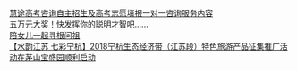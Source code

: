   
[慧途高考咨询自主招生及高考志愿填报一对一咨询服务内容](http://www.dianyue.me/archives/440/yf8j4191asslt1b3/)  
[五万元大奖！快发挥你的聪明才智吧......](http://www.dianyue.me/archives/990/25v4szadbrq0mz12/)  
[陪女儿一起寻根问祖](http://www.dianyue.me/archives/051/oqmdaxwfagm7clpy/)  
[【水韵江苏 七彩宁杭】2018宁杭生态经济带（江苏段）特色旅游产品征集推广活动在茅山宝盛园顺利启动](http://www.dianyue.me/archives/486/h89mlyq1elu70bkv/)
